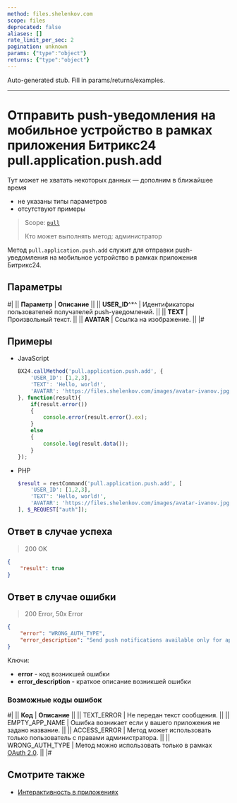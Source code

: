 ```yaml
---
method: files.shelenkov.com
scope: files
deprecated: false
aliases: []
rate_limit_per_sec: 2
pagination: unknown
params: {"type":"object"}
returns: {"type":"object"}
---
```


Auto-generated stub. Fill in params/returns/examples.

---

# Отправить push-уведомления на мобильное устройство в рамках приложения Битрикс24 pull.application.push.add



Тут может не хватать некоторых данных — дополним в ближайшее время







- не указаны типы параметров
- отсутствуют примеры





> Scope: [`pull`](../../scopes/permissions.md)
>
> Кто может выполнять метод: администратор

Метод `pull.application.push.add` служит для отправки push-уведомления на мобильное устройство в рамках приложения Битрикс24.

## Параметры

#|
|| **Параметр** | **Описание** ||
|| **USER_ID**^*^ | Идентификаторы пользователей получателей push-уведомлений. ||
|| **TEXT** | Произвольный текст. ||
|| **AVATAR** | Ссылка на изображение. ||
|#



## Примеры



- JavaScript
  
    ```js
    BX24.callMethod('pull.application.push.add', {
        'USER_ID': [1,2,3],
        'TEXT': 'Hello, world!',
        'AVATAR': 'https://files.shelenkov.com/images/avatar-ivanov.jpg',
    }, function(result){
        if(result.error())
        {
            console.error(result.error().ex);
        }
        else
        {
            console.log(result.data());
        }
    });
    ```
- PHP
  
    ```php
    $result = restCommand('pull.application.push.add', [
        'USER_ID': [1,2,3],
        'TEXT': 'Hello, world!',
        'AVATAR': 'https://files.shelenkov.com/images/avatar-ivanov.jpg',
    ], $_REQUEST["auth"]);
    ```





## Ответ в случае успеха

> 200 OK

```json
{
    "result": true
}
```

## Ответ в случае ошибки

> 200 Error, 50x Error

```json
{
    "error": "WRONG_AUTH_TYPE",
    "error_description": "Send push notifications available only for application authorization."
}
```

Ключи:

- **error** - код возникшей ошибки
- **error_description** - краткое описание возникшей ошибки
  

### Возможные коды ошибок

#|
|| **Код** | **Описание** ||
|| TEXT_ERROR     | Не передан текст сообщения. ||
|| EMPTY_APP_NAME | Ошибка возникает если у вашего приложения не задано название. ||
|| ACCESS_ERROR    | Метод может использовать только пользователь с правами администратора. ||
|| WRONG_AUTH_TYPE | Метод можно использовать только в рамках [OAuth 2.0](../../oauth/index.md). ||
|#

## Смотрите также

- [Интерактивность в приложениях](../../interactivity/index.md)
